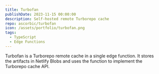 ```yaml
---
title: Turbofan
publishDate: 2023-11-15 00:00:00
description: Self-hosted remote Turborepo cache
repo: ascorbic/turbofan
icon: /assets/portfolio/turbofan.png
tags:
  - TypeScript
  - Edge Functions
---
```


Turbofan is a Turborepo remote cache in a single edge function. It stores the
artifacts in Netlify Blobs and uses the function to implement the Turborepo
cache API.
